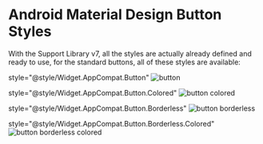 # Android Material Design Button Styles
With the Support Library v7, all the styles are actually already defined and ready to use, for the standard buttons, all of these styles are available:

style="@style/Widget.AppCompat.Button"
![button](https://cloud.githubusercontent.com/assets/10556500/22536841/c135beb4-e937-11e6-8908-bf13d2b29aa1.png)

style="@style/Widget.AppCompat.Button.Colored"
![button colored](https://cloud.githubusercontent.com/assets/10556500/22536852/e274c00c-e937-11e6-8053-e8792522a88d.png)

style="@style/Widget.AppCompat.Button.Borderless"
![button borderless](https://cloud.githubusercontent.com/assets/10556500/22536851/e2466dec-e937-11e6-977e-5a9b64f9b8ee.png)

style="@style/Widget.AppCompat.Button.Borderless.Colored"
![button borderless colored](https://cloud.githubusercontent.com/assets/10556500/22536850/e217adea-e937-11e6-905f-cb493738062c.png)


